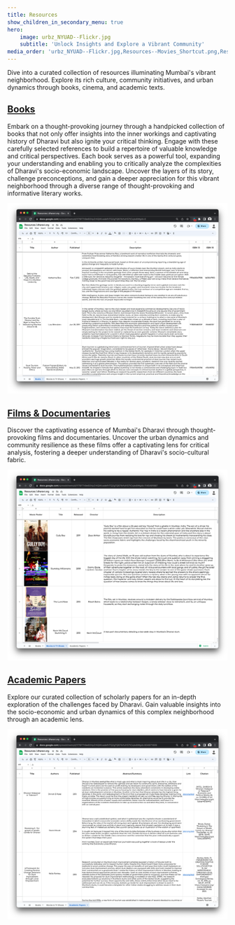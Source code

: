 ```yaml
---
title: Resources
show_children_in_secondary_menu: true
hero:
    image: urbz_NYUAD--Flickr.jpg
    subtitle: 'Unlock Insights and Explore a Vibrant Community'
media_order: 'urbz_NYUAD--Flickr.jpg,Resources--Movies_Shortcut.png,Resources--Books_Shortcut.png,Resources--Papers_Shortcut.png'
---
```


Dive into a curated collection of resources illuminating Mumbai's vibrant neighborhood. Explore its rich culture, community initiatives, and urban dynamics through books, cinema, and academic texts.

## [Books](https://docs.google.com/spreadsheets/d/1f76FTh9e60HpZrKQtKvadefHTQ2gTQ674rfufrS7tCs/edit?usp=sharing)

Embark on a thought-provoking journey through a handpicked collection of books that not only offer insights into the inner workings and captivating history of Dharavi but also ignite your critical thinking. Engage with these carefully selected references to build a repertoire of valuable knowledge and critical perspectives. Each book serves as a powerful tool, expanding your understanding and enabling you to critically analyze the complexities of Dharavi's socio-economic landscape. Uncover the layers of its story, challenge preconceptions, and gain a deeper appreciation for this vibrant neighborhood through a diverse range of thought-provoking and informative literary works.

![Resources--Books_Shortcut](Resources--Books_Shortcut.png?classes=shadow-2xl,w-5/6,mx-auto)

## [Films & Documentaries](https://docs.google.com/spreadsheets/d/1f76FTh9e60HpZrKQtKvadefHTQ2gTQ674rfufrS7tCs/edit?usp=sharing)

Discover the captivating essence of Mumbai's Dharavi through thought-provoking films and documentaries. Uncover the urban dynamics and community resilience as these films offer a captivating lens for critical analysis, fostering a deeper understanding of Dharavi's socio-cultural fabric.

![Resources--Movies_Shortcut](Resources--Movies_Shortcut.png?classes=shadow-2xl,w-5/6,mx-auto)

## [Academic Papers](https://docs.google.com/spreadsheets/d/1f76FTh9e60HpZrKQtKvadefHTQ2gTQ674rfufrS7tCs/edit?usp=sharing)

Explore our curated collection of scholarly papers for an in-depth exploration of the challenges faced by Dharavi. Gain valuable insights into the socio-economic and urban dynamics of this complex neighborhood through an academic lens.

![Resources--Papers_Shortcut](Resources--Papers_Shortcut.png?classes=shadow-2xl,w-5/6,mx-auto)